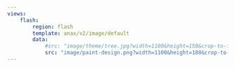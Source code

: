 ```yaml
---
views:
    flash:
        region: flash
        template: anax/v2/image/default
        data:
            #src: "image/theme/tree.jpg?width=1100&height=150&crop-to-fit&area=0,0,30,0"
            src: "image/paint-design.png?width=1100&height=180&crop-to-fit&area=15,0,15,0"
---
```

